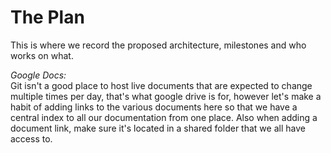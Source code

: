 # The Plan

This is where we record the proposed architecture, milestones and who works on what.

*Google Docs:*  
Git isn't a good place to host live documents that are expected to change multiple times per day, that's what google drive is for, however let's make a habit of adding links to the various documents here so that we have a central index to all our documentation from one place.
Also when adding a document link, make sure it's located in a shared folder that we all have access to.